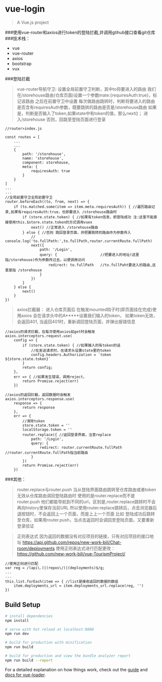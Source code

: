 # vue-login

> A Vue.js project



###使用vue-router和axios进行token的登陆拦截,并调用gtihub接口查看git仓库
###技术栈：
* vue
* vue-router
* axios
* bootstrap
* vux

###登陆拦截

>vue-router导航守卫:
	设置全局前置守卫判断，其中to将要进入的路由
	我们在/storehouse路由(仓库页面)设置一个参数mate:{requiresAuth:true}，标记该路由
	之后在前置守卫中设置
	每次做路由跳转时，判断将要进入的路由是否含有requiresAuth参数，既要跳转的路由是否是/storehouse路由
	如果是，判断是否输入了token,如果state中有token的值，那么next()； 进入/storehouse
	否则，回跳至登陆页面进行登录

```
//router>index.js

const routes = [
	...
	...
	{
		path: '/storehouse',
		name: 'storehouse',
		component: storehouse,
		meta: {
			requiresAuth: true
		}
	}
]
...
...
//全局前置守卫全局前置守卫
router.beforeEach((to, from, next) => {
	if (to.matched.some(item => item.meta.requiresAuth)) { //遍历路由记录,如果有requiresAuth:true，也即要进入 /storehouse路由时
		if (store.state.token) { //如果有token信息，即登陆成功	注:这里不能直接使用this.$store.state.token的方式调用vuex
			next() //正常进入 /storehouse路由
		} else { //否则 跳回登录页面，并把要跳转的路由作为参数传入
			// console.log('to.fullPath:',to.fullPath,router.currentRoute.fullPath)
			next({
				path: '/Login', 
				query: {					//把要进入的地址(这里指/storehouse)作为参数传过去，以便调用访问
					redirect: to.fullPath	//to.fullPaht要进入的路由,这里是指 /storehouse 
				} 
			})
		}
	} else {
		next()
	}
})
```

>axios拦截器：
进入仓库页面后
在触发mounted钩子时(即页面挂在完成)使用axios
会在请求头中的A*****设置我们输入的token，
如果token无效，会返回401,
当返回401时，重新调回登陆页面，并弹出报错信息

```
//axios的请求拦截，在每次使用axios如get时会触发
axios.interceptors.request.use( 
	config => {
		if (store.state.token) { //如果输入的有token的话
			//在发送请求时，在请求头设置state里的token
			config.headers.Authorization = `token ${store.state.token}`
		}
		return config;
	},
	err => { //如果发生错误，调用reject，
		return Promise.reject(err)
	})

//axios的返回拦截，返回数据时会触发
axios.interceptors.response.use(
	response => {
		return response
	},
	err => {
		//清除token
		store.state.token = ''
		localStorage.token = ''
		router.replace({ //返回登录界面，注意replace
			path: '/Login',
			query: {
				redirect: router.currentRoute.fullPath //router.currentRoute.fullPath指当前路由
			}
		})
		return Promise.reject(err)
	})
```

###其他：
>router.replace与router.push
	当从登陆界面路由跳转至仓库路由或者token无效从仓库路由调回登陆路由时
	使用的是router.replace而不是router.push
	他们都能导航到不同的url，区别是,router.replace跳转时不会再向history里保存当前URL
	所以使用router.replace跳转后，点击浏览器后退按钮时，不会返回上一个页面，而是上上一个页面
比如 登陆成功后跳转至仓库，如果用router.push，当点击返回时会调回至登陆页面，又要重新登录验证

>正则表达式
	因为返回的数据没有对应项目的链接，只有对应项目的接口地址
	https://api.github.com/repos/new-work-bili/Chat-room/deployments
	使用正则表达式进行匹配更改：
	https://github.com/new-work-bili/vue-TourismProject/
	

```
//使用正则进行匹配
var reg = /(api\.)|(repos\/)|(deployments)$/g;
...
...
this.list.forEach(item => {	//list是接收返回的数据的数组
	item.deployments_url = item.deployments_url.replace(reg, '')
})
```











## Build Setup

``` bash
# install dependencies
npm install

# serve with hot reload at localhost:8080
npm run dev

# build for production with minification
npm run build

# build for production and view the bundle analyzer report
npm run build --report
```

For a detailed explanation on how things work, check out the [guide](http://vuejs-templates.github.io/webpack/) and [docs for vue-loader](http://vuejs.github.io/vue-loader).
